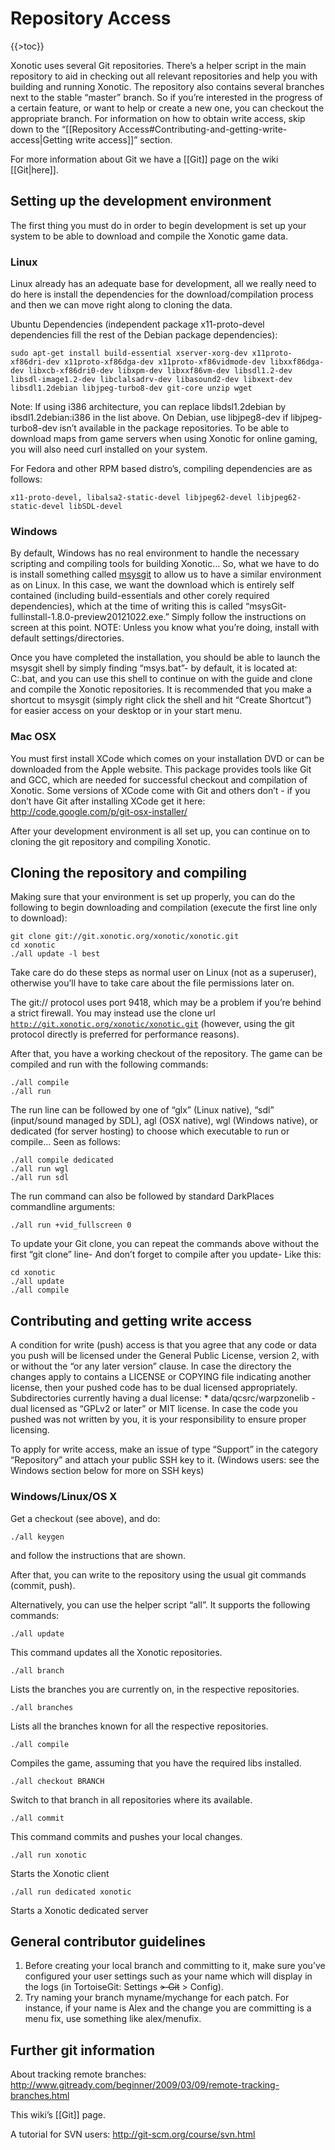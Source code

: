 Repository Access
=================

{{\>toc}}

Xonotic uses several Git repositories. There’s a helper script in the main repository to aid in checking out all relevant repositories and help you with building and running Xonotic.
The repository also contains several branches next to the stable “master” branch. So if you’re interested in the progress of a certain feature, or want to help or create a new one, you can checkout the appropriate branch.
For information on how to obtain write access, skip down to the “[[Repository Access\#Contributing-and-getting-write-access|Getting write access]]” section.

For more information about Git we have a [[Git]] page on the wiki [[Git|here]].

Setting up the development environment
--------------------------------------

The first thing you must do in order to begin development is set up your system to be able to download and compile the Xonotic game data.

### Linux

Linux already has an adequate base for development, all we really need to do here is install the dependencies for the download/compilation process and then we can move right along to cloning the data.

Ubuntu Dependencies (independent package x11-proto-devel dependencies fill the rest of the Debian package dependencies):

    sudo apt-get install build-essential xserver-xorg-dev x11proto-xf86dri-dev x11proto-xf86dga-dev x11proto-xf86vidmode-dev libxxf86dga-dev libxcb-xf86dri0-dev libxpm-dev libxxf86vm-dev libsdl1.2-dev libsdl-image1.2-dev libclalsadrv-dev libasound2-dev libxext-dev libsdl1.2debian libjpeg-turbo8-dev git-core unzip wget

Note: If using i386 architecture, you can replace libdsl1.2debian by ibsdl1.2debian:i386 in the list above. On Debian, use libjpeg8-dev if libjpeg-turbo8-dev isn’t available in the package repositories. To be able to download maps from game servers when using Xonotic for online gaming, you will also need curl installed on your system.

For Fedora and other RPM based distro’s, compiling dependencies are as follows:

    x11-proto-devel, libalsa2-static-devel libjpeg62-devel libjpeg62-static-devel libSDL-devel

### Windows

By default, Windows has no real environment to handle the necessary scripting and compiling tools for building Xonotic… So, what we have to do is install something called [msysgit](https://code.google.com/p/msysgit/downloads/list) to allow us to have a similar environment as on Linux. In this case, we want the download which is entirely self contained (including build-essentials and other corely required dependencies), which at the time of writing this is called “msysGit-fullinstall-1.8.0-preview20121022.exe.” Simply follow the instructions on screen at this point. NOTE: Unless you know what you’re doing, install with default settings/directories.

Once you have completed the installation, you should be able to launch the msysgit shell by simply finding “msys.bat”- by default, it is located at: C:.bat, and you can use this shell to continue on with the guide and clone and compile the Xonotic repositories. It is recommended that you make a shortcut to msysgit (simply right click the shell and hit “Create Shortcut”) for easier access on your desktop or in your start menu.

### Mac OSX

You must first install XCode which comes on your installation DVD or can be downloaded from the Apple website. This package provides tools like Git and GCC, which are needed for successful checkout and compilation of Xonotic. Some versions of XCode come with Git and others don’t - if you don’t have Git after installing XCode get it here: http://code.google.com/p/git-osx-installer/

After your development environment is all set up, you can continue on to cloning the git repository and compiling Xonotic.

Cloning the repository and compiling
------------------------------------

Making sure that your environment is set up properly, you can do the following to begin downloading and compilation (execute the first line only to download):

    git clone git://git.xonotic.org/xonotic/xonotic.git
    cd xonotic
    ./all update -l best

Take care do do these steps as normal user on Linux (not as a superuser), otherwise you’ll have to take care about the file permissions later on.

The git:// protocol uses port 9418, which may be a problem if you’re behind a strict firewall. You may instead use the clone url <code>http://git.xonotic.org/xonotic/xonotic.git</code> (however, using the git protocol directly is preferred for performance reasons).

After that, you have a working checkout of the repository. The game can be compiled and run with the following commands:

    ./all compile
    ./all run

The run line can be followed by one of “glx” (Linux native), “sdl” (input/sound managed by SDL), agl (OSX native), wgl (Windows native), or dedicated (for server hosting) to choose which executable to run or compile… Seen as follows:

    ./all compile dedicated
    ./all run wgl
    ./all run sdl

The run command can also be followed by standard DarkPlaces commandline arguments:

    ./all run +vid_fullscreen 0

To update your Git clone, you can repeat the commands above without the first “git clone” line- And don’t forget to compile after you update- Like this:

    cd xonotic
    ./all update
    ./all compile

Contributing and getting write access
-------------------------------------

A condition for write (push) access is that you agree that any code or data you push will be licensed under the General Public License, version 2, with or without the “or any later version” clause. In case the directory the changes apply to contains a LICENSE or COPYING file indicating another license, then your pushed code has to be dual licensed appropriately. Subdirectories currently having a dual license:
\* data/qcsrc/warpzonelib - dual licensed as “GPLv2 or later” or MIT license.
In case the code you pushed was not written by you, it is your responsibility to ensure proper licensing.

To apply for write access, make an issue of type “Support” in the category “Repository” and attach your public SSH key to it. (Windows users: see the Windows section below for more on SSH keys)

### Windows/Linux/OS X

Get a checkout (see above), and do:

    ./all keygen

and follow the instructions that are shown.

After that, you can write to the repository using the usual git commands (commit, push).

Alternatively, you can use the helper script “all”.
It supports the following commands:

    ./all update

This command updates all the Xonotic repositories.

    ./all branch

Lists the branches you are currently on, in the respective repositories.

    ./all branches

Lists all the branches known for all the respective repositories.

    ./all compile

Compiles the game, assuming that you have the required libs installed.

    ./all checkout BRANCH

Switch to that branch in all repositories where its available.

    ./all commit

This command commits and pushes your local changes.

    ./all run xonotic

Starts the Xonotic client

    ./all run dedicated xonotic

Starts a Xonotic dedicated server

General contributor guidelines
------------------------------

1.  Before creating your local branch and committing to it, make sure you’ve configured your user settings such as your name which will display in the logs (in TortoiseGit: Settings ~~\> Git~~ \> Config).
2.  Try naming your branch myname/mychange for each patch. For instance, if your name is Alex and the change you are committing is a menu fix, use something like alex/menufix.

Further git information
-----------------------

About tracking remote branches:
http://www.gitready.com/beginner/2009/03/09/remote-tracking-branches.html

This wiki’s [[Git]] page.

A tutorial for SVN users:
http://git-scm.org/course/svn.html

